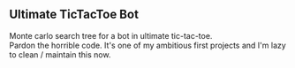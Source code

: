 ## Ultimate TicTacToe Bot

Monte carlo search tree for a bot in ultimate tic-tac-toe. \
Pardon the horrible code. It's one of my ambitious first projects and I'm lazy to clean / maintain this now.
